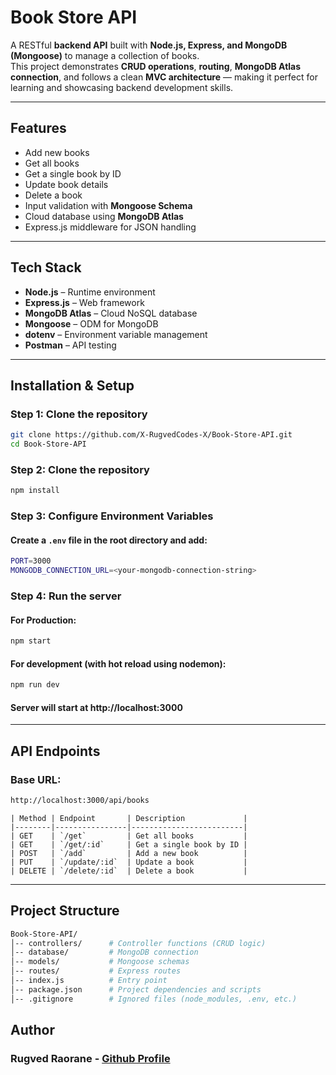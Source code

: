 #  Book Store API

A RESTful **backend API** built with **Node.js, Express, and MongoDB (Mongoose)** to manage a collection of books.  
This project demonstrates **CRUD operations**, **routing**, **MongoDB Atlas connection**, and follows a clean **MVC architecture** — making it perfect for learning and showcasing backend development skills.

---

##  Features

-  Add new books  
-  Get all books  
-  Get a single book by ID  
-  Update book details  
-  Delete a book  
-  Input validation with **Mongoose Schema**  
-  Cloud database using **MongoDB Atlas**  
-  Express.js middleware for JSON handling  

---

## Tech Stack

- **Node.js** – Runtime environment  
- **Express.js** – Web framework  
- **MongoDB Atlas** – Cloud NoSQL database  
- **Mongoose** – ODM for MongoDB  
- **dotenv** – Environment variable management  
- **Postman** – API testing  

---

## Installation & Setup

### Step 1: Clone the repository
```bash
git clone https://github.com/X-RugvedCodes-X/Book-Store-API.git
cd Book-Store-API
```

### Step 2: Clone the repository
```bash
npm install
```

### Step 3: Configure Environment Variables
#### Create a `.env` file in the root directory and add:
```bash
PORT=3000
MONGODB_CONNECTION_URL=<your-mongodb-connection-string>
```

### Step 4: Run the server
#### For Production:
```bash
npm start
```
#### For development (with hot reload using nodemon):
```bash
npm run dev
```
#### Server will start at http://localhost:3000

---

## API Endpoints
### Base URL: 
```bash
http://localhost:3000/api/books
```

```pgsql
| Method | Endpoint       | Description             |
|--------|----------------|-------------------------|
| GET    | `/get`         | Get all books           |
| GET    | `/get/:id`     | Get a single book by ID |
| POST   | `/add`         | Add a new book          |
| PUT    | `/update/:id`  | Update a book           |
| DELETE | `/delete/:id`  | Delete a book           |
```

---

## Project Structure
```bash
Book-Store-API/
│-- controllers/      # Controller functions (CRUD logic)
│-- database/         # MongoDB connection
│-- models/           # Mongoose schemas
│-- routes/           # Express routes
│-- index.js          # Entry point
│-- package.json      # Project dependencies and scripts
│-- .gitignore        # Ignored files (node_modules, .env, etc.)
```

## Author
### Rugved Raorane - [Github Profile](https://github.com/X-RugvedCodes-X) 